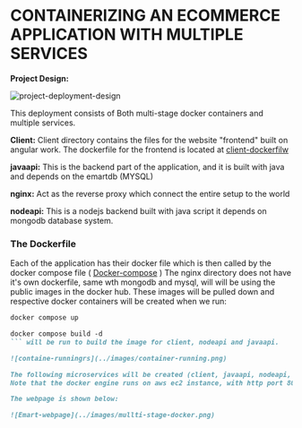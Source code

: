 # CONTAINERIZING AN ECOMMERCE APPLICATION WITH MULTIPLE SERVICES

**Project Design:**

![project-deployment-design](../images/Project-design.jpg)

This deployment consists of Both multi-stage docker containers and multiple services.

**Client:** Client directory contains the files for the website "frontend" built on angular work.
The dockerfile for the frontend is located at [client-dockerfilw](client/Dockerfile)

**javaapi:** This is the backend part of the application, and it is built with java and depends on the emartdb (MYSQL)

**nginx:** Act as the reverse proxy which connect the entire setup to the world

**nodeapi:** This is a nodejs backend  built with java script it depends on mongodb database system.

### The Dockerfile

Each of the application has their docker file which is then called by the docker compose file ( [Docker-compose](docker-compose.yaml) )
The nginx directory does not have it's own dockerfile, same wth mongodb and mysql, will will be using the public images in the docker hub.
These images will be pulled down and respective docker containers will be created when we run:
```markdown
docker compose up
```
```markdown
docker compose build -d
``` will be run to build the image for client, nodeapi and javaapi.

![containe-runningrs](../images/container-running.png)

The following microservices will be created (client, javaapi, nodeapi, nginx, mongodb and mysqldb).
Note that the docker engine runs on aws ec2 instance, with http port 80 open on the ec2 security group.

The webpage is shown below:

![Emart-webpage](../images/mullti-stage-docker.png)


